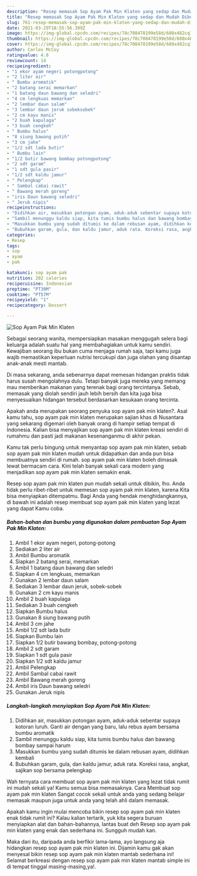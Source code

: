 ```yaml
---
description: "Resep memasak Sop Ayam Pak Min Klaten yang sedap dan Mudah Dibuat"
title: "Resep memasak Sop Ayam Pak Min Klaten yang sedap dan Mudah Dibuat"
slug: 761-resep-memasak-sop-ayam-pak-min-klaten-yang-sedap-dan-mudah-dibuat
date: 2021-03-29T18:55:56.399Z
image: https://img-global.cpcdn.com/recipes/78c708478199e58d/680x482cq70/sop-ayam-pak-min-klaten-foto-resep-utama.jpg
thumbnail: https://img-global.cpcdn.com/recipes/78c708478199e58d/680x482cq70/sop-ayam-pak-min-klaten-foto-resep-utama.jpg
cover: https://img-global.cpcdn.com/recipes/78c708478199e58d/680x482cq70/sop-ayam-pak-min-klaten-foto-resep-utama.jpg
author: Carlos McCoy
ratingvalue: 4.8
reviewcount: 14
recipeingredient:
- "1 ekor ayam negeri potongpotong"
- "2 liter air"
- " Bumbu aromatik"
- "2 batang serai memarkan"
- "1 batang daun bawang dan seledri"
- "4 cm lengkuas memarkan"
- "2 lembar daun salam"
- "3 lembar daun jeruk sobeksobek"
- "2 cm kayu manis"
- "2 buah kapulaga"
- "3 buah cengkeh"
- " Bumbu halus"
- "8 siung bawang putih"
- "3 cm jahe"
- "1/2 sdt lada butir"
- " Bumbu lain"
- "1/2 butir bawang bombay potongpotong"
- "2 sdt garam"
- "1 sdt gula pasir"
- "1/2 sdt kaldu jamur"
- " Pelengkap"
- " Sambal cabai rawit"
- " Bawang merah goreng"
- "iris Daun bawang seledri"
- " Jeruk nipis"
recipeinstructions:
- "Didihkan air, masukkan potongan ayam, aduk-aduk sebentar supaya kotoran luruh. Ganti air dengan yang baru, lalu rebus ayam bersama bumbu aromatik"
- "Sambil menunggu kaldu siap, kita tumis bumbu halus dan bawang bombay sampai harum"
- "Masukkan bumbu yang sudah ditumis ke dalam rebusan ayam, didihkan kembali"
- "Bubuhkan garam, gula, dan kaldu jamur, aduk rata. Koreksi rasa, angkat, sajikan sop bersama pelengkap"
categories:
- Resep
tags:
- sop
- ayam
- pak

katakunci: sop ayam pak 
nutrition: 202 calories
recipecuisine: Indonesian
preptime: "PT30M"
cooktime: "PT57M"
recipeyield: "1"
recipecategory: Dessert

---
```



![Sop Ayam Pak Min Klaten](https://img-global.cpcdn.com/recipes/78c708478199e58d/680x482cq70/sop-ayam-pak-min-klaten-foto-resep-utama.jpg)

Sebagai seorang wanita, mempersiapkan masakan menggugah selera bagi keluarga adalah suatu hal yang membahagiakan untuk kamu sendiri. Kewajiban seorang ibu bukan cuma menjaga rumah saja, tapi kamu juga wajib memastikan keperluan nutrisi tercukupi dan juga olahan yang disantap anak-anak mesti mantab.

Di masa  sekarang, anda sebenarnya dapat memesan hidangan praktis tidak harus susah mengolahnya dulu. Tetapi banyak juga mereka yang memang mau memberikan makanan yang terenak bagi orang tercintanya. Sebab, memasak yang diolah sendiri jauh lebih bersih dan kita juga bisa menyesuaikan hidangan tersebut berdasarkan kesukaan orang tercinta. 



Apakah anda merupakan seorang penyuka sop ayam pak min klaten?. Asal kamu tahu, sop ayam pak min klaten merupakan sajian khas di Nusantara yang sekarang digemari oleh banyak orang di hampir setiap tempat di Indonesia. Kalian bisa menyajikan sop ayam pak min klaten kreasi sendiri di rumahmu dan pasti jadi makanan kesenanganmu di akhir pekan.

Kamu tak perlu bingung untuk menyantap sop ayam pak min klaten, sebab sop ayam pak min klaten mudah untuk didapatkan dan anda pun bisa membuatnya sendiri di rumah. sop ayam pak min klaten boleh dimasak lewat bermacam cara. Kini telah banyak sekali cara modern yang menjadikan sop ayam pak min klaten semakin enak.

Resep sop ayam pak min klaten pun mudah sekali untuk dibikin, lho. Anda tidak perlu ribet-ribet untuk memesan sop ayam pak min klaten, karena Kita bisa menyiapkan ditempatmu. Bagi Anda yang hendak menghidangkannya, di bawah ini adalah resep membuat sop ayam pak min klaten yang lezat yang dapat Kamu coba.

<!--inarticleads1-->

##### Bahan-bahan dan bumbu yang digunakan dalam pembuatan Sop Ayam Pak Min Klaten:

1. Ambil 1 ekor ayam negeri, potong-potong
1. Sediakan 2 liter air
1. Ambil  Bumbu aromatik
1. Siapkan 2 batang serai, memarkan
1. Ambil 1 batang daun bawang dan seledri
1. Siapkan 4 cm lengkuas, memarkan
1. Gunakan 2 lembar daun salam
1. Sediakan 3 lembar daun jeruk, sobek-sobek
1. Gunakan 2 cm kayu manis
1. Ambil 2 buah kapulaga
1. Sediakan 3 buah cengkeh
1. Siapkan  Bumbu halus
1. Gunakan 8 siung bawang putih
1. Ambil 3 cm jahe
1. Ambil 1/2 sdt lada butir
1. Siapkan  Bumbu lain
1. Siapkan 1/2 butir bawang bombay, potong-potong
1. Ambil 2 sdt garam
1. Siapkan 1 sdt gula pasir
1. Siapkan 1/2 sdt kaldu jamur
1. Ambil  Pelengkap
1. Ambil  Sambal cabai rawit
1. Ambil  Bawang merah goreng
1. Ambil iris Daun bawang seledri
1. Gunakan  Jeruk nipis




<!--inarticleads2-->

##### Langkah-langkah menyiapkan Sop Ayam Pak Min Klaten:

1. Didihkan air, masukkan potongan ayam, aduk-aduk sebentar supaya kotoran luruh. Ganti air dengan yang baru, lalu rebus ayam bersama bumbu aromatik
1. Sambil menunggu kaldu siap, kita tumis bumbu halus dan bawang bombay sampai harum
1. Masukkan bumbu yang sudah ditumis ke dalam rebusan ayam, didihkan kembali
1. Bubuhkan garam, gula, dan kaldu jamur, aduk rata. Koreksi rasa, angkat, sajikan sop bersama pelengkap




Wah ternyata cara membuat sop ayam pak min klaten yang lezat tidak rumit ini mudah sekali ya! Kamu semua bisa memasaknya. Cara Membuat sop ayam pak min klaten Sangat cocok sekali untuk anda yang sedang belajar memasak maupun juga untuk anda yang telah ahli dalam memasak.

Apakah kamu ingin mulai mencoba bikin resep sop ayam pak min klaten enak tidak rumit ini? Kalau kalian tertarik, yuk kita segera buruan menyiapkan alat dan bahan-bahannya, lantas buat deh Resep sop ayam pak min klaten yang enak dan sederhana ini. Sungguh mudah kan. 

Maka dari itu, daripada anda berfikir lama-lama, ayo langsung aja hidangkan resep sop ayam pak min klaten ini. Dijamin kamu gak akan menyesal bikin resep sop ayam pak min klaten mantab sederhana ini! Selamat berkreasi dengan resep sop ayam pak min klaten mantab simple ini di tempat tinggal masing-masing,ya!.

